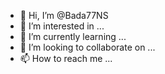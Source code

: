 - 👋 Hi, I’m @Bada77NS
- 👀 I’m interested in ...
- 🌱 I’m currently learning ...
- 💞️ I’m looking to collaborate on ...
- 📫 How to reach me ...

<!---
Bada77NS/Bada77NS is a ✨ special ✨ repository because its `README.md` (this file) appears on your GitHub profile.
You can click the Preview link to take a look at your changes.
--->
